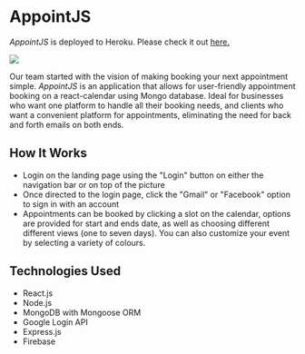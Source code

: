 # AppointJS
*AppointJS* is deployed to Heroku. Please check it out [here.](https://appt-booking-app.herokuapp.com/)

<img src="https://github.com/sherriejudy/project3/blob/master/client/src/components/pages/main/Booking.png"></img>

Our team started with the vision of making booking your next appointment simple. *AppointJS* is an application that allows for user-friendly appointment booking on a react-calendar using Mongo database. Ideal for businesses who want one platform to handle all their booking needs, and clients who want a convenient platform for appointments, eliminating the need for back and forth emails on both ends. 

## How It Works
- Login on the landing page using the "Login" button on either the navigation bar or on top of the picture
- Once directed to the login page, click the "Gmail" or "Facebook" option to sign in with an account 
- Appointments can be booked by clicking a slot on the calendar, options are provided for start and ends date, as well as choosing different different views (one to seven days). You can also customize your event by selecting a variety of colours. 

## Technologies Used
- React.js
- Node.js
- MongoDB with Mongoose ORM
- Google Login API
- Express.js
- Firebase
  
